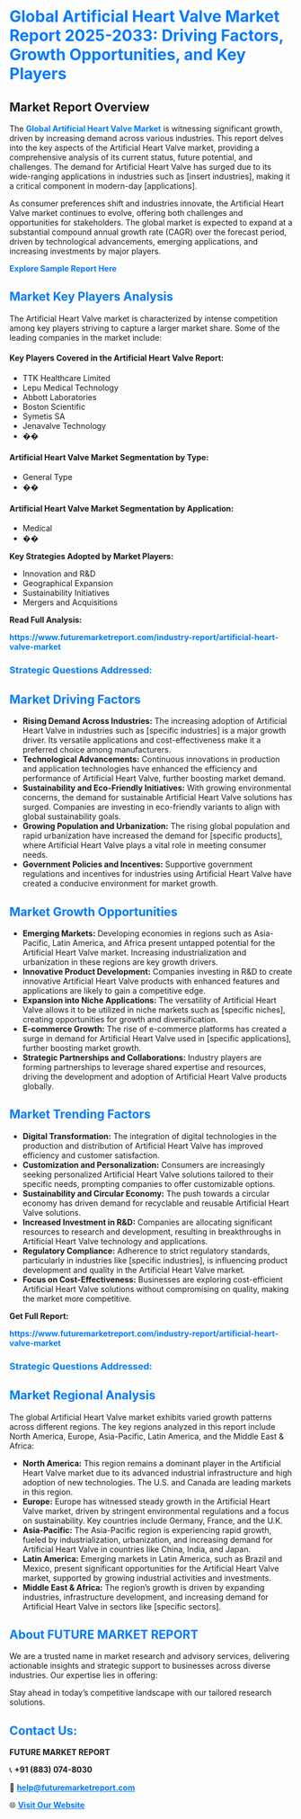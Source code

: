 <h1 style="color: #007BFF;">Global Artificial Heart Valve Market Report 2025-2033: Driving Factors, Growth Opportunities, and Key Players</h1>

<section id="overview">
<h2>Market Report Overview</h2>
<p>The <a href="https://www.futuremarketreport.com/industry-report/artificial-heart-valve-market" style="color: #007BFF; text-decoration: none;"><strong>Global Artificial Heart Valve Market</strong></a> is witnessing significant growth, driven by increasing demand across various industries. This report delves into the key aspects of the Artificial Heart Valve market, providing a comprehensive analysis of its current status, future potential, and challenges. The demand for Artificial Heart Valve has surged due to its wide-ranging applications in industries such as [insert industries], making it a critical component in modern-day [applications].</p>
<p>As consumer preferences shift and industries innovate, the Artificial Heart Valve market continues to evolve, offering both challenges and opportunities for stakeholders. The global market is expected to expand at a substantial compound annual growth rate (CAGR) over the forecast period, driven by technological advancements, emerging applications, and increasing investments by major players.</p>
</section>

<section id="overview">
<p><a href="https://www.futuremarketreport.com/request-sample/reportId=118965" style="color: #007BFF; text-decoration: none;"><strong>Explore Sample Report Here</strong></a></p>
</section>

<section id="key-players">
<h2 style="color: #007BFF;">Market Key Players Analysis</h2>
<p>The Artificial Heart Valve market is characterized by intense competition among key players striving to capture a larger market share. Some of the leading companies in the market include:</p>
<h4>Key Players Covered in the Artificial Heart Valve Report:</h4>
<ul><li>TTK Healthcare Limited</li><li>Lepu Medical Technology</li><li>Abbott Laboratories</li><li>Boston Scientific</li><li>Symetis SA</li><li>Jenavalve Technology</li><li>��</li></ul>
<h4>Artificial Heart Valve Market Segmentation by Type:</h4>
<ul><li>General Type</li><li>��</li></ul>

<h4>Artificial Heart Valve Market Segmentation by Application:</h4>
<ul><li>Medical</li><li>��</li></ul>
<p><strong>Key Strategies Adopted by Market Players:</strong></p>
<ul>
<li>Innovation and R&D</li>
<li>Geographical Expansion</li>
<li>Sustainability Initiatives</li>
<li>Mergers and Acquisitions</li>
</ul>
</section>

<section>
<p><strong>Read Full Analysis: </strong></p><a href="https://www.futuremarketreport.com/industry-report/artificial-heart-valve-market" style="color: #007BFF; text-decoration: none;"><strong>https://www.futuremarketreport.com/industry-report/artificial-heart-valve-market</strong></a>
<h3 style="color: #007BFF;">Strategic Questions Addressed:</h3>
</section>

<section id="driving-factors">
<h2 style="color: #007BFF;">Market Driving Factors</h2>
<ul>
<li><strong>Rising Demand Across Industries:</strong> The increasing adoption of Artificial Heart Valve in industries such as [specific industries] is a major growth driver. Its versatile applications and cost-effectiveness make it a preferred choice among manufacturers.</li>
<li><strong>Technological Advancements:</strong> Continuous innovations in production and application technologies have enhanced the efficiency and performance of Artificial Heart Valve, further boosting market demand.</li>
<li><strong>Sustainability and Eco-Friendly Initiatives:</strong> With growing environmental concerns, the demand for sustainable Artificial Heart Valve solutions has surged. Companies are investing in eco-friendly variants to align with global sustainability goals.</li>
<li><strong>Growing Population and Urbanization:</strong> The rising global population and rapid urbanization have increased the demand for [specific products], where Artificial Heart Valve plays a vital role in meeting consumer needs.</li>
<li><strong>Government Policies and Incentives:</strong> Supportive government regulations and incentives for industries using Artificial Heart Valve have created a conducive environment for market growth.</li>
</ul>
</section>

<section id="growth-opportunities">
<h2 style="color: #007BFF;">Market Growth Opportunities</h2>
<ul>
<li><strong>Emerging Markets:</strong> Developing economies in regions such as Asia-Pacific, Latin America, and Africa present untapped potential for the Artificial Heart Valve market. Increasing industrialization and urbanization in these regions are key growth drivers.</li>
<li><strong>Innovative Product Development:</strong> Companies investing in R&D to create innovative Artificial Heart Valve products with enhanced features and applications are likely to gain a competitive edge.</li>
<li><strong>Expansion into Niche Applications:</strong> The versatility of Artificial Heart Valve allows it to be utilized in niche markets such as [specific niches], creating opportunities for growth and diversification.</li>
<li><strong>E-commerce Growth:</strong> The rise of e-commerce platforms has created a surge in demand for Artificial Heart Valve used in [specific applications], further boosting market growth.</li>
<li><strong>Strategic Partnerships and Collaborations:</strong> Industry players are forming partnerships to leverage shared expertise and resources, driving the development and adoption of Artificial Heart Valve products globally.</li>
</ul>
</section>

<section id="trending-factors">
<h2 style="color: #007BFF;">Market Trending Factors</h2>
<ul>
<li><strong>Digital Transformation:</strong> The integration of digital technologies in the production and distribution of Artificial Heart Valve has improved efficiency and customer satisfaction.</li>
<li><strong>Customization and Personalization:</strong> Consumers are increasingly seeking personalized Artificial Heart Valve solutions tailored to their specific needs, prompting companies to offer customizable options.</li>
<li><strong>Sustainability and Circular Economy:</strong> The push towards a circular economy has driven demand for recyclable and reusable Artificial Heart Valve solutions.</li>
<li><strong>Increased Investment in R&D:</strong> Companies are allocating significant resources to research and development, resulting in breakthroughs in Artificial Heart Valve technology and applications.</li>
<li><strong>Regulatory Compliance:</strong> Adherence to strict regulatory standards, particularly in industries like [specific industries], is influencing product development and quality in the Artificial Heart Valve market.</li>
<li><strong>Focus on Cost-Effectiveness:</strong> Businesses are exploring cost-efficient Artificial Heart Valve solutions without compromising on quality, making the market more competitive.</li>
</ul>
</section>

<section>
<p><strong>Get Full Report: </strong></p><a href="https://www.futuremarketreport.com/industry-report/artificial-heart-valve-market" style="color: #007BFF; text-decoration: none;"><strong>https://www.futuremarketreport.com/industry-report/artificial-heart-valve-market</strong></a>
<h3 style="color: #007BFF;">Strategic Questions Addressed:</h3>
</section>


<section id="regional-analysis">
<h2 style="color: #007BFF;">Market Regional Analysis</h2>
<p>The global Artificial Heart Valve market exhibits varied growth patterns across different regions. The key regions analyzed in this report include North America, Europe, Asia-Pacific, Latin America, and the Middle East & Africa:</p>
<ul>
<li><strong>North America:</strong> This region remains a dominant player in the Artificial Heart Valve market due to its advanced industrial infrastructure and high adoption of new technologies. The U.S. and Canada are leading markets in this region.</li>
<li><strong>Europe:</strong> Europe has witnessed steady growth in the Artificial Heart Valve market, driven by stringent environmental regulations and a focus on sustainability. Key countries include Germany, France, and the U.K.</li>
<li><strong>Asia-Pacific:</strong> The Asia-Pacific region is experiencing rapid growth, fueled by industrialization, urbanization, and increasing demand for Artificial Heart Valve in countries like China, India, and Japan.</li>
<li><strong>Latin America:</strong> Emerging markets in Latin America, such as Brazil and Mexico, present significant opportunities for the Artificial Heart Valve market, supported by growing industrial activities and investments.</li>
<li><strong>Middle East & Africa:</strong> The region’s growth is driven by expanding industries, infrastructure development, and increasing demand for Artificial Heart Valve in sectors like [specific sectors].</li>
</ul>
</section>

<footer>
<h2 style="color: #007BFF;">About FUTURE MARKET REPORT</h2>
<p>We are a trusted name in market research and advisory services, delivering actionable insights and strategic support to businesses across diverse industries. Our expertise lies in offering:</p>

<p>Stay ahead in today’s competitive landscape with our tailored research solutions.</p>

<h2 style="color: #007BFF;">Contact Us:</h2>
<p><strong>FUTURE MARKET REPORT</strong></p>
<p>📞 <strong>+91 (883) 074-8030</strong></p>
<p>📧 <strong><a href="mailto:help@futuremarketreport.com" style="color: #007BFF;">help@futuremarketreport.com</a></strong></p>
<p>🌐 <strong><a href="https://www.futuremarketreport.com/" style="color: #007BFF;">Visit Our Website</a></strong></p>
</footer>